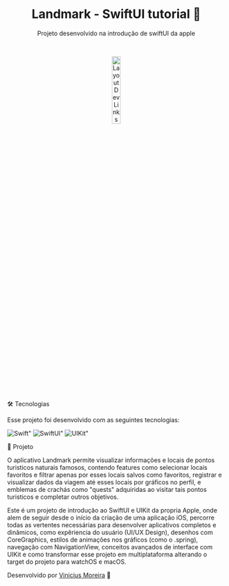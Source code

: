<h1 align="center"> Landmark - SwiftUI tutorial  </h1>

<p align="center">
Projeto desenvolvido na introdução de swiftUI da apple
</p>


<br>

<p align="center">
  <img alt="Layout Dev Links" src="img/demonstracao.gif" width="20%">
</p>

🛠 Tecnologias

Esse projeto foi desenvolvido com as seguintes tecnologias:

<p>
  <img src="https://img.shields.io/badge/Swift-F05138?logo=swift&logoColor=white&style=for-the-badge" alt=Swift">
  <img src="https://img.shields.io/badge/SwiftUI-524520?logo=swift&logoColor=white&style=for-the-badge" alt=SwiftUI">
  <img src="https://img.shields.io/badge/UIKit-white?logo=swift&logoColor=black&style=for-the-badge" alt=UIKit">
</p>


📁 Projeto

O aplicativo Landmark permite visualizar informações e locais de pontos turisticos naturais famosos, contendo features como selecionar locais favoritos e filtrar apenas por esses locais salvos como favoritos, registrar e visualizar dados da viagem até esses locais por gráficos no perfil, e emblemas de crachás como "quests" adquiridas ao visitar tais pontos turisticos e completar outros objetivos.

Este é um projeto de introdução ao SwiftUI e UIKit da propria Apple, onde alem de seguir desde o início da criação de uma aplicação iOS, percorre todas as vertentes necessárias para desenvolver aplicativos completos e dinâmicos, como expêriencia do usuário (UI/UX Design), desenhos com CoreGraphics, estilos de animações nos gráficos (como o .spring), navegação com NavigationView, conceitos avançados de interface com UIKit e como transformar esse projeto em multiplataforma alterando o target do projeto para watchOS e macOS.




Desenvolvido por [Vinicius Moreira](https://www.linkedin.com/in/vinicius-moreira-806105350/) 🚀
